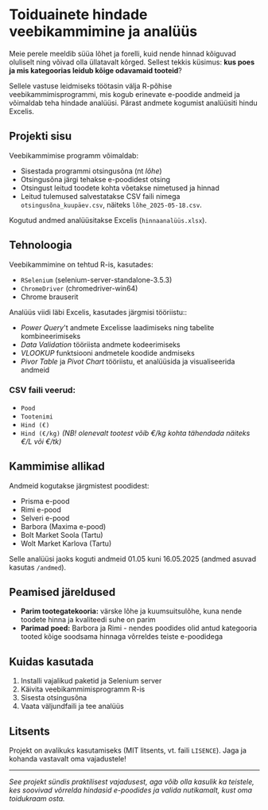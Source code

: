 # Toiduainete hindade veebikammimine ja analüüs

Meie perele meeldib süüa lõhet ja forelli, kuid nende hinnad kõiguvad oluliselt ning võivad olla üllatavalt kõrged. 
Sellest tekkis küsimus: **kus poes ja mis kategoorias leidub kõige odavamaid tooteid**?

Sellele vastuse leidmiseks töötasin välja R-põhise veebikammimisprogrammi, mis kogub erinevate e-poodide andmeid ja võimaldab teha hindade analüüsi. Pärast andmete kogumist analüüsiti hindu Excelis.

## Projekti sisu

Veebikammimise programm võimaldab:
- Sisestada programmi otsingusõna (nt *lõhe*)
- Otsingusõna järgi tehakse e-poodidest otsing
- Otsingust leitud toodete kohta võetakse nimetused ja hinnad
- Leitud tulemused salvestatakse CSV faili nimega `otsingusõna_kuupäev.csv`, näiteks `lõhe_2025-05-18.csv`.

Kogutud andmed analüüsitakse Excelis (`hinnaanalüüs.xlsx`).

## Tehnoloogia

Veebikammimine on tehtud R-is, kasutades:
- `RSelenium` (selenium-server-standalone-3.5.3)
- `ChromeDriver` (chromedriver-win64)
- Chrome brauserit

Analüüs viidi läbi Excelis, kasutades järgmisi tööriistu::
- _Power Query_'t andmete Excelisse laadimiseks ning tabelite kombineerimiseks
- _Data Validation_ tööriista andmete kodeerimiseks
- _VLOOKUP_ funktsiooni andmetele koodide andmiseks
- _Pivor Table_ ja _Pivot Chart_ tööriistu, et analüüsida ja visualiseerida andmeid

### CSV faili veerud:

- `Pood`
- `Tootenimi`
- `Hind (€)`
- `Hind (€/kg)` *(NB! olenevalt tootest võib €/kg kohta tähendada näiteks €/L või €/tk)*

## Kammimise allikad

Andmeid kogutakse järgmistest poodidest:
- Prisma e-pood
- Rimi e-pood
- Selveri e-pood
- Barbora (Maxima e-pood)
- Bolt Market Soola (Tartu)
- Wolt Market Karlova (Tartu)

Selle analüüsi jaoks koguti andmeid 01.05 kuni 16.05.2025 (andmed asuvad kasutas `/andmed`).

## Peamised järeldused

- **Parim tootegatekooria:** värske lõhe ja kuumsuitsulõhe, kuna nende toodete hinna ja kvaliteedi suhe on parim
- **Parimad poed:** Barbora ja Rimi - nendes poodides olid antud kategooria tooted kõige soodsama hinnaga võrreldes teiste e-poodidega

## Kuidas kasutada

1. Installi vajalikud paketid ja Selenium server
2. Käivita veebikammimisprogramm R-is
3. Sisesta otsingusõna
4. Vaata väljundfaili ja tee analüüs

## Litsents

Projekt on avalikuks kasutamiseks (MIT litsents, vt. faili `LISENCE`). Jaga ja kohanda vastavalt oma vajadustele!

---

*See projekt sündis praktilisest vajadusest, aga võib olla kasulik ka teistele, kes soovivad võrrelda hindasid e-poodides ja valida nutikamalt, kust oma toidukraam osta.*
